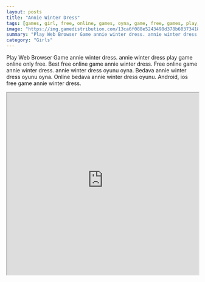 ```yaml
---
layout: posts
title: "Annie Winter Dress"
tags: [games, girl, free, online, games, oyna, game, free, games, play, play, games]
image: "https://img.gamedistribution.com/13ca6f088e5243498d378b60373418f7.jpg"
summary: "Play Web Browser Game annie winter dress. annie winter dress play game online only free. Best free online game annie winter dress. Free online game annie winter dress. annie winter dress oyunu oyna. Bedava annie winter dress oyunu oyna. Online bedava annie winter dress oyunu. Android, ios free game annie winter dress."
category: "Girls"
---
```


Play Web Browser Game annie winter dress. annie winter dress play game online only free. Best free online game annie winter dress. Free online game annie winter dress. annie winter dress oyunu oyna. Bedava annie winter dress oyunu oyna. Online bedava annie winter dress oyunu. Android, ios free game annie winter dress.

<iframe width="100%" height="480px;" src="https://html5.gamedistribution.com/13ca6f088e5243498d378b60373418f7/"></iframe>